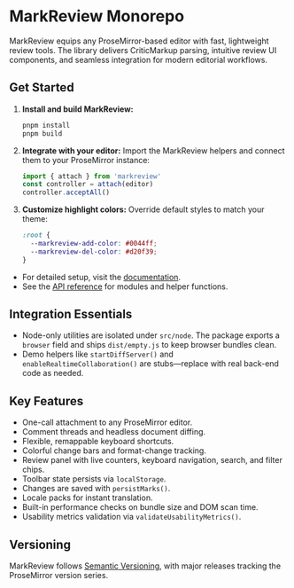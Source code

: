 # MarkReview Monorepo

MarkReview equips any ProseMirror-based editor with fast, lightweight review tools. The library delivers CriticMarkup parsing, intuitive review UI components, and seamless integration for modern editorial workflows.

## Get Started

1. **Install and build MarkReview:**

   ```bash
   pnpm install
   pnpm build
   ```

2. **Integrate with your editor:**
   Import the MarkReview helpers and connect them to your ProseMirror instance:

   ```ts
   import { attach } from 'markreview'
   const controller = attach(editor)
   controller.acceptAll()
   ```

3. **Customize highlight colors:**
   Override default styles to match your theme:

   ```css
   :root {
     --markreview-add-color: #0044ff;
     --markreview-del-color: #d20f39;
   }
   ```

- For detailed setup, visit the [documentation](docs/index.md).
- See the [API reference](docs/api/index.md) for modules and helper functions.

## Integration Essentials

- Node-only utilities are isolated under `src/node`. The package exports a `browser` field and ships `dist/empty.js` to keep browser bundles clean.
- Demo helpers like `startDiffServer()` and `enableRealtimeCollaboration()` are stubs—replace with real back-end code as needed.

## Key Features

- One-call attachment to any ProseMirror editor.
- Comment threads and headless document diffing.
- Flexible, remappable keyboard shortcuts.
- Colorful change bars and format-change tracking.
- Review panel with live counters, keyboard navigation, search, and filter chips.
- Toolbar state persists via `localStorage`.
- Changes are saved with `persistMarks()`.
- Locale packs for instant translation.
- Built-in performance checks on bundle size and DOM scan time.
- Usability metrics validation via `validateUsabilityMetrics()`.

## Versioning

MarkReview follows [Semantic Versioning](https://semver.org/), with major releases tracking the ProseMirror version series.
